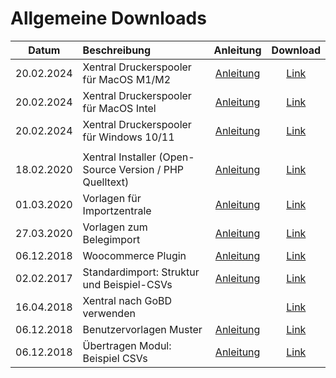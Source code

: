 # Allgemeine Downloads


| Datum        | Beschreibung                                            | Anleitung  | Download  |
| ------------- |:--------------------------------------------------------|:-----:|:-----:|
| 20.02.2024	      | Xentral Druckerspooler für MacOS M1/M2                  | [Anleitung](https://help.xentral.com/hc/de/articles/360016756299-Deinen-Drucker-mit-Xentral-verbinden) | [Link](https://github.com/xentral/downloads/blob/master/Xentral%20Spooler-latest-arm64.dmg)|
| 20.02.2024	      | Xentral Druckerspooler für MacOS Intel                  | [Anleitung](https://help.xentral.com/hc/de/articles/360016756299-Deinen-Drucker-mit-Xentral-verbinden) | [Link](https://github.com/xentral/downloads/blob/master/Xentral%20Spooler-latest.dmg)|
| 20.02.2024	      | Xentral Druckerspooler für Windows 10/11                | [Anleitung](https://help.xentral.com/hc/de/articles/360016756299-Deinen-Drucker-mit-Xentral-verbinden) | [Link](https://github.com/xentral/downloads/blob/master/Xentral%20Spooler%20Setup%20latest.exe)|
|  |                                                         |||
| 18.02.2020      | Xentral Installer (Open-Source Version / PHP Quelltext) | [Anleitung](https://help.xentral.com/hc/de/articles/360017377620-Installation-von-xentral-ab-Version-19-1) | [Link](https://github.com/xentral-erp-software-gmbh/downloads/raw/master/installer.zip)|
| 01.03.2020      | Vorlagen für Importzentrale                             | [Anleitung](https://help.xentral.com/hc/de/articles/360016758939-Import-Export) | [Link](https://github.com/xentral-erp-software-gmbh/downloads/blob/master/importzentrale_vorlagen.zip)|
| 27.03.2020      | Vorlagen zum Belegimport                                | [Anleitung](https://help.xentral.com/hc/de/articles/360016757059-Belege-Importer) | [Link](https://github.com/xentral-erp-software-gmbh/downloads/blob/master/belegeimport_vorlagen.zip)|
| 06.12.2018		      | Woocommerce Plugin	                                     | [Anleitung](https://help.xentral.com/hc/de/articles/360016761119-WooCommerce) | [Link](https://github.com/xentral-erp-software-gmbh/downloads/raw/master/woocommerceimporter.zip)|
| 02.02.2017		      | Standardimport: Struktur und Beispiel-CSVs	             | [Anleitung](https://help.xentral.com/hc/de/articles/360016758939-Import-Export) | [Link](https://github.com/xentral-erp-software-gmbh/downloads/raw/master/standardimport-struktur-und-beispiel-csvs.zip)|
| 16.04.2018			      | Xentral nach GoBD verwenden		                           |  | [Link](https://github.com/xentral-erp-software-gmbh/downloads/raw/master/wawision_nach_gobd_v1.1.pdf)|
| 06.12.2018			      | Benutzervorlagen Muster			                              | [Anleitung](https://help.xentral.com/hc/de/articles/360020065779-Benutzer-Vorlage) | [Link](https://github.com/xentral-erp-software-gmbh/downloads/raw/master/benutzervorlagen.zip)|
| 06.12.2018			      | Übertragen Modul: Beispiel CSVs				                     | [Anleitung](https://help.xentral.com/hc/de/articles/360016738020-%C3%9Cbertragungen-CSV-XML-EDI-PDF-) | [Link](https://github.com/xentral-erp-software-gmbh/downloads/raw/master/uebertragungen_csv.zip)|



